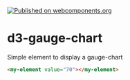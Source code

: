 [![Published on webcomponents.org](https://img.shields.io/badge/webcomponents.org-published-blue.svg)](https://www.webcomponents.org/element/polymerEl/d3-gauge-chart)

# d3-gauge-chart

Simple element to display a gauge-chart

<!--
```
<custom-element-demo>
  <template>
    <link rel="import" href="d3-gauge-chart.html">
    <next-code-block></next-code-block>
  </template>
</custom-element-demo>
```
-->
```html
<my-element value="70"></my-element>
```
